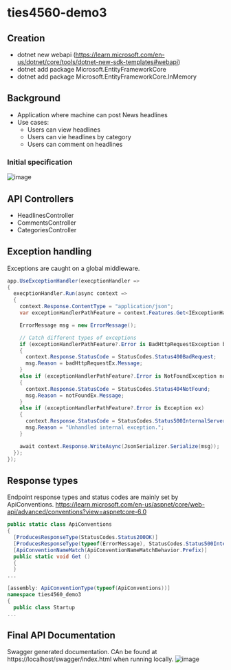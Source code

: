 # ties4560-demo3

## Creation
 * dotnet new webapi (https://learn.microsoft.com/en-us/dotnet/core/tools/dotnet-new-sdk-templates#webapi)
 * dotnet add package Microsoft.EntityFrameworkCore
 * dotnet add package Microsoft.EntityFrameworkCore.InMemory

## Background
 * Application where machine can post News headlines
 * Use cases:
   * Users can view headlines
   * Users can vie headlines by category
   * Users can comment on headlines
   
### Initial specification
![image](https://user-images.githubusercontent.com/94618990/191752611-ef5b6e8f-abef-4275-aebd-0cc10fd0bfee.png)

## API Controllers
 * HeadlinesController
 * CommentsController
 * CategoriesController

## Exception handling
Exceptions are caught on a global middleware.

``` csharp
app.UseExceptionHandler(execptionHandler =>
{
  execptionHandler.Run(async context =>
  {
    context.Response.ContentType = "application/json";
    var exceptionHandlerPathFeature = context.Features.Get<IExceptionHandlerPathFeature>();

    ErrorMessage msg = new ErrorMessage();

    // Catch different types of exceptions
    if (exceptionHandlerPathFeature?.Error is BadHttpRequestException badHttpRequestEx)
    {
      context.Response.StatusCode = StatusCodes.Status400BadRequest;
      msg.Reason = badHttpRequestEx.Message;
    }
    else if (exceptionHandlerPathFeature?.Error is NotFoundException notFoundEx)
    {
      context.Response.StatusCode = StatusCodes.Status404NotFound;
      msg.Reason = notFoundEx.Message;
    }
    else if (exceptionHandlerPathFeature?.Error is Exception ex)
    {
      context.Response.StatusCode = StatusCodes.Status500InternalServerError;
      msg.Reason = "Unhandled internal exception.";
    }

    await context.Response.WriteAsync(JsonSerializer.Serialize(msg));
  });
});
```
## Response types
Endpoint response types and status codes are mainly set by ApiConventions.
https://learn.microsoft.com/en-us/aspnet/core/web-api/advanced/conventions?view=aspnetcore-6.0

``` csharp
public static class ApiConventions
{
  [ProducesResponseType(StatusCodes.Status200OK)]
  [ProducesResponseType(typeof(ErrorMessage), StatusCodes.Status500InternalServerError)]
  [ApiConventionNameMatch(ApiConventionNameMatchBehavior.Prefix)]
  public static void Get ()
  {
  }
...
```
``` csharp
[assembly: ApiConventionType(typeof(ApiConventions))]
namespace ties4560_demo3
{
  public class Startup
...
```
## Final API Documentation

Swagger generated documentation. CAn be found at https://localhost/swagger/index.html when running locally.
![image](https://user-images.githubusercontent.com/94618990/191754304-df828dd9-69e3-41a4-a240-9281f67febe8.png)
